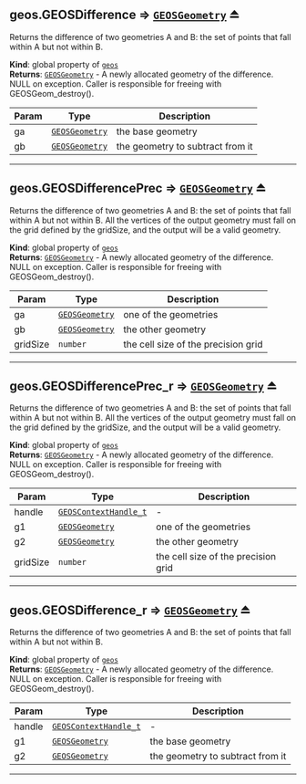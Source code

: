 <a name="exp_module_geos--geos.GEOSDifference"></a>

## geos.GEOSDifference ⇒ [<code>GEOSGeometry</code>](/typedefs-enums/typedefs-enums.html#GEOSGeometry) ⏏
Returns the difference of two geometries A and B: the set of points that fall within A but not within B.

**Kind**: global property of [<code>geos</code>](/typedefs-enums/typedefs-enums.html#module_geos)  
**Returns**: [<code>GEOSGeometry</code>](/typedefs-enums/typedefs-enums.html#GEOSGeometry) - A newly allocated geometry of the difference. NULL on exception. Caller is responsible for freeing with GEOSGeom_destroy().  

| Param | Type | Description |
| --- | --- | --- |
| ga | [<code>GEOSGeometry</code>](/typedefs-enums/typedefs-enums.html#GEOSGeometry) | the base geometry |
| gb | [<code>GEOSGeometry</code>](/typedefs-enums/typedefs-enums.html#GEOSGeometry) | the geometry to subtract from it |


---
<a name="exp_module_geos--geos.GEOSDifferencePrec"></a>

## geos.GEOSDifferencePrec ⇒ [<code>GEOSGeometry</code>](/typedefs-enums/typedefs-enums.html#GEOSGeometry) ⏏
Returns the difference of two geometries A and B: the set of points that fall within A but not within B. All the vertices of the output geometry must fall on the grid defined by the gridSize, and the output will be a valid geometry.

**Kind**: global property of [<code>geos</code>](/typedefs-enums/typedefs-enums.html#module_geos)  
**Returns**: [<code>GEOSGeometry</code>](/typedefs-enums/typedefs-enums.html#GEOSGeometry) - A newly allocated geometry of the difference. NULL on exception. Caller is responsible for freeing with GEOSGeom_destroy().  

| Param | Type | Description |
| --- | --- | --- |
| ga | [<code>GEOSGeometry</code>](/typedefs-enums/typedefs-enums.html#GEOSGeometry) | one of the geometries |
| gb | [<code>GEOSGeometry</code>](/typedefs-enums/typedefs-enums.html#GEOSGeometry) | the other geometry |
| gridSize | <code>number</code> | the cell size of the precision grid |


---
<a name="exp_module_geos--geos.GEOSDifferencePrec_r"></a>

## geos.GEOSDifferencePrec\_r ⇒ [<code>GEOSGeometry</code>](/typedefs-enums/typedefs-enums.html#GEOSGeometry) ⏏
Returns the difference of two geometries A and B: the set of points that fall within A but not within B. All the vertices of the output geometry must fall on the grid defined by the gridSize, and the output will be a valid geometry.

**Kind**: global property of [<code>geos</code>](/typedefs-enums/typedefs-enums.html#module_geos)  
**Returns**: [<code>GEOSGeometry</code>](/typedefs-enums/typedefs-enums.html#GEOSGeometry) - A newly allocated geometry of the difference. NULL on exception. Caller is responsible for freeing with GEOSGeom_destroy().  

| Param | Type | Description |
| --- | --- | --- |
| handle | [<code>GEOSContextHandle\_t</code>](/typedefs-enums/typedefs-enums.html#GEOSContextHandle_t) | - |
| g1 | [<code>GEOSGeometry</code>](/typedefs-enums/typedefs-enums.html#GEOSGeometry) | one of the geometries |
| g2 | [<code>GEOSGeometry</code>](/typedefs-enums/typedefs-enums.html#GEOSGeometry) | the other geometry |
| gridSize | <code>number</code> | the cell size of the precision grid |


---
<a name="exp_module_geos--geos.GEOSDifference_r"></a>

## geos.GEOSDifference\_r ⇒ [<code>GEOSGeometry</code>](/typedefs-enums/typedefs-enums.html#GEOSGeometry) ⏏
Returns the difference of two geometries A and B: the set of points that fall within A but not within B.

**Kind**: global property of [<code>geos</code>](/typedefs-enums/typedefs-enums.html#module_geos)  
**Returns**: [<code>GEOSGeometry</code>](/typedefs-enums/typedefs-enums.html#GEOSGeometry) - A newly allocated geometry of the difference. NULL on exception. Caller is responsible for freeing with GEOSGeom_destroy().  

| Param | Type | Description |
| --- | --- | --- |
| handle | [<code>GEOSContextHandle\_t</code>](/typedefs-enums/typedefs-enums.html#GEOSContextHandle_t) | - |
| g1 | [<code>GEOSGeometry</code>](/typedefs-enums/typedefs-enums.html#GEOSGeometry) | the base geometry |
| g2 | [<code>GEOSGeometry</code>](/typedefs-enums/typedefs-enums.html#GEOSGeometry) | the geometry to subtract from it |


---
